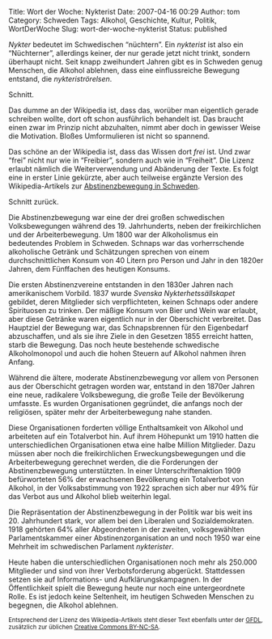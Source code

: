 Title: Wort der Woche: Nykterist
Date: 2007-04-16 00:29
Author: tom
Category: Schweden
Tags: Alkohol, Geschichte, Kultur, Politik, WortDerWoche
Slug: wort-der-woche-nykterist
Status: published

*Nykter* bedeutet im Schwedischen “nüchtern”. Ein *nykterist* ist also
ein “Nüchterner”, allerdings keiner, der nur gerade jetzt nicht trinkt,
sondern überhaupt nicht. Seit knapp zweihundert Jahren gibt es in
Schweden genug Menschen, die Alkohol ablehnen, dass eine einflussreiche
Bewegung entstand, die *nykteriströrelsen*.

Schnitt.

Das dumme an der Wikipedia ist, dass das, worüber man eigentlich gerade
schreiben wollte, dort oft schon ausführlich behandelt ist. Das braucht
einen zwar im Prinzip nicht abzuhalten, nimmt aber doch in gewisser
Weise die Motivation. Bloßes Umformulieren ist nicht so spannend.

Das schöne an der Wikipedia ist, dass das Wissen dort *frei* ist. Und
zwar “frei” nicht nur wie in “Freibier”, sondern auch wie in “Freiheit”.
Die Lizenz erlaubt nämlich die Weiterverwendung und Abänderung der
Texte. Es folgt eine in erster Linie gekürzte, aber auch teilweise
ergänzte Version des Wikipedia-Artikels zur [Abstinenzbewegung in
Schweden](http://de.wikipedia.org/wiki/Abstinenzbewegung_%28Schweden%29).

Schnitt zurück.

Die Abstinenzbewegung war eine der drei großen schwedischen
Volksbewegungen während des 19. Jahrhunderts, neben der freikirchlichen
und der Arbeiterbewegung. Um 1800 war der Alkoholismus ein bedeutendes
Problem in Schweden. Schnaps war das vorherrschende alkoholische Getränk
und Schätzungen sprechen von einem durchschnittlichen Konsum von 40
Litern pro Person und Jahr in den 1820er Jahren, dem Fünffachen des
heutigen Konsums.

Die ersten Abstinenzvereine entstanden in den 1830er Jahren nach
amerikanischem Vorbild. 1837 wurde *Svenska Nykterhetssällskapet*
gebildet, deren Mitglieder sich verpflichteten, keinen Schnaps oder
andere Spirituosen zu trinken. Der mäßige Konsum von Bier und Wein war
erlaubt, aber diese Getränke waren eigentlich nur in der Oberschicht
verbreitet. Das Hauptziel der Bewegung war, das Schnapsbrennen für den
Eigenbedarf abzuschaffen, und als sie ihre Ziele in den Gesetzen 1855
erreicht hatten, starb die Bewegung. Das noch heute bestehende
schwedische Alkoholmonopol und auch die hohen Steuern auf Alkohol nahmen
ihren Anfang.

Während die ältere, moderate Abstinenzbewegung vor allem von Personen
aus der Oberschicht getragen worden war, entstand in den 1870er Jahren
eine neue, radikalere Volksbewegung, die große Teile der Bevölkerung
umfasste. Es wurden Organisationen gegründet, die anfangs noch der
religiösen, später mehr der Arbeiterbewegung nahe standen.

Diese Organisationen forderten völlige Enthaltsamkeit von Alkohol und
arbeiteten auf ein Totalverbot hin. Auf ihrem Höhepunkt um 1910 hatten
die unterschiedlichen Organisationen etwa eine halbe Million Mitglieder.
Dazu müssen aber noch die freikirchlichen Erweckungsbewegungen und die
Arbeiterbewegung gerechnet werden, die die Forderungen der
Abstinenzbewegung unterstützten. In einer Unterschriftenaktion 1909
befürworteten 56% der erwachsenen Bevölkerung ein Totalverbot von
Alkohol, in der Volksabstimmung von 1922 sprachen sich aber nur 49% für
das Verbot aus und Alkohol blieb weiterhin legal.

Die Repräsentation der Abstinenzbewegung in der Politik war bis weit ins
20. Jahrhundert stark, vor allem bei den Liberalen und Sozialdemokraten.
1918 gehörten 64% aller Abgeordneten in der zweiten, volksgewählten
Parlamentskammer einer Abstinenzorganisation an und noch 1950 war eine
Mehrheit im schwedischen Parlament *nykterister*.

Heute haben die unterschiedlichen Organisationen noch mehr als 250.000
Mitglieder und sind von ihrer Verbotsforderung abgerückt. Stattdessen
setzen sie auf Informations- und Aufklärungskampagnen. In der
Öffentlichkeit spielt die Bewegung heute nur noch eine untergeordnete
Rolle. Es ist jedoch keine Seltenheit, im heutigen Schweden Menschen zu
begegnen, die Alkohol ablehnen.

<small>Entsprechend der Lizenz des Wikipedia-Artikels steht dieser Text
ebenfalls unter der
[GFDL](http://de.wikipedia.org/wiki/Wikipedia:GNU_Free_Documentation_License),
zusätzlich zur üblichen [Creative Commons
BY-NC-SA](http://creativecommons.org/licenses/by-nc-sa/3.0/deed.de).
</small>

